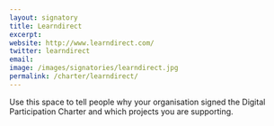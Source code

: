 ```yaml
---
layout: signatory
title: Learndirect
excerpt: 
website: http://www.learndirect.com/ 
twitter: learndirect
email: 
image: /images/signatories/learndirect.jpg
permalink: /charter/learndirect/
---
```


Use this space to tell people why your organisation signed the Digital Participation Charter and which projects you are supporting.
